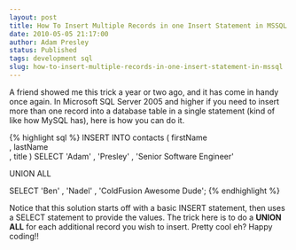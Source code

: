 ```yaml
---
layout: post
title: How To Insert Multiple Records in one Insert Statement in MSSQL
date: 2010-05-05 21:17:00
author: Adam Presley
status: Published
tags: development sql
slug: how-to-insert-multiple-records-in-one-insert-statement-in-mssql
---
```


A friend showed me this trick a year or two ago, and it has come in
handy once again. In Microsoft SQL Server 2005 and higher if you need to
insert more than one record into a database table in a single statement
(kind of like how MySQL has), here is how you can do it.  

{% highlight sql %}
INSERT INTO contacts (
    firstName   
    , lastName   
    , title
)
SELECT 
    'Adam'
    , 'Presley'
    , 'Senior Software Engineer' 

UNION ALL

SELECT 
    'Ben'
    , 'Nadel'
    , 'ColdFusion Awesome Dude';
{% endhighlight %}

Notice that this solution starts off with a basic INSERT statement, then
uses a SELECT statement to provide the values. The trick here is to do a
**UNION ALL** for each additional record you wish to insert. Pretty cool
eh? Happy coding!!   

